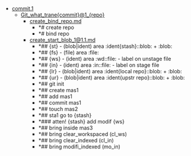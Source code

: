 - <a href = "E:\Node_projects\Node_Way\NBase\_Md\_Index\_Git\contaners\Workout_this\blobs_for_taining\commit.1\cat.commit.1\dir.commit.1.md">commit.1</a>
    - <a href = "E:\Node_projects\Node_Way\NBase\_Md\_Index\_Git\contaners\Workout_this\blobs_for_taining\commit.1\Git_what_trane{commit}@1_{repo}\cat.Git_what_trane{commit}@1_{repo}\dir.Git_what_trane{commit}@1_{repo}.md">Git_what_trane{commit}@1_{repo}</a>
        - <a href = "E:\Node_projects\Node_Way\NBase\_Md\_Index\_Git\contaners\Workout_this\blobs_for_taining\commit.1\Git_what_trane{commit}@1_{repo}\create_bind_repo.md">create_bind_repo.md</a>
            - *# create repo
            - *# bind repo
        - <a href = "E:\Node_projects\Node_Way\NBase\_Md\_Index\_Git\contaners\Workout_this\blobs_for_taining\commit.1\Git_what_trane{commit}@1_{repo}\create_start_blob_1@1.1.md">create_start_blob_1@1.1.md</a>
            - *## {st} - (blob|ident) area :ident{stash}::blob: + :blob:
            - *## {fs} - (file) area :file:
            - *## {ws} - (ident) area :wd::file: - label on unstage file 
            - *## {in} - (ident) area :in::file: - label on stage file
            - *## {lr} - (blob|ident) area :ident{local repo}::blob: + :blob:
            - *## {ur} - (blob|ident) area :ident{upstr repo}::blob: + :blob:
            - *## git init
            - *## create mas1
            - *##  add mas1
            - *## commit mas1
            - *## touch mas2
            - *## sta1 go to {stash}
            - *### atten! {stash} add modif {ws}
            - *## bring inside mas3   
            - *## bring clear_workspaced (cl_ws)
            - *## bring clear_indexed (cl_in)
            - *## bring modifi_indexed (mo_in)
    
